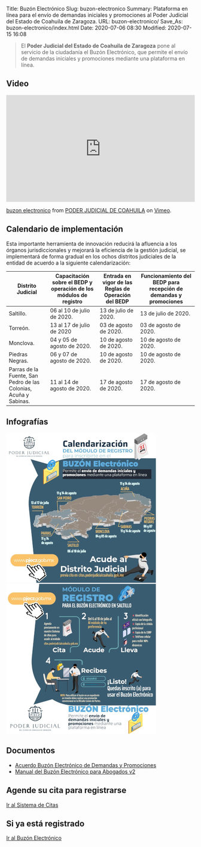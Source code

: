 Title: Buzón Electrónico
Slug: buzon-electronico
Summary: Plataforma en línea para el envío de demandas iniciales y promociones al Poder Judicial del Estado de Coahuila de Zaragoza.
URL: buzon-electronico/
Save_As: buzon-electronico/index.html
Date: 2020-07-06 08:30
Modified: 2020-07-15 16:08


> El **Poder Judicial del Estado de Coahuila de Zaragoza** pone al servicio de la ciudadanía el Buzón Electrónico, que permite el envío de demandas iniciales y promociones mediante una plataforma en línea.

## Video

<div style="padding:56.6% 0 0 0;position:relative;"><iframe src="https://player.vimeo.com/video/435777217" style="position:absolute;top:0;left:0;width:100%;height:100%;" frameborder="0" allow="autoplay; fullscreen" allowfullscreen></iframe></div><script src="https://player.vimeo.com/api/player.js"></script>
<p><a href="https://vimeo.com/435777217">buzon  electronico</a> from <a href="https://vimeo.com/user103229504">PODER JUDICIAL DE COAHUILA</a> on <a href="https://vimeo.com">Vimeo</a>.</p>

## Calendario de implementación

Esta importante herramienta de innovación reducirá la afluencia a los órganos jurisdiccionales y mejorará la eficiencia de la gestión judicial, se implementará de forma gradual en los ochos distritos judiciales de la entidad de acuerdo a la siguiente calendarización:

<div class="card">
  <div class="card-body">
    <table class="table-responsive">
      <thead>
        <tr>
          <th>Distrito Judicial</th>
          <th>Capacitación sobre el BEDP y operación de los módulos de registro</th>
          <th>Entrada en vigor de las Reglas de Operación del BEDP</th>
          <th>Funcionamiento del BEDP para recepción de demandas y promociones</th>
        </tr>
      </thead>
      <tbody>
        <tr>
          <td>Saltillo.</td>
          <td>06 al 10 de julio de 2020.</td>
          <td>13 de julio de 2020.</td>
          <td>13 de julio de 2020.</td>
        </tr>
        <tr>
          <td>Torreón.</td>
          <td>13 al 17 de julio de 2020</td>
          <td>03 de agosto de 2020.</td>
          <td>03 de agosto de 2020.</td>
        </tr>
        <tr>
          <td>Monclova.</td>
          <td>04 y 05 de agosto de 2020.</td>
          <td>10 de agosto de 2020.</td>
          <td>10 de agosto de 2020.</td>
        </tr>
        <tr>
          <td>Piedras Negras.</td>
          <td>06 y 07 de agosto de 2020.</td>
          <td>10 de agosto de 2020.</td>
          <td>10 de agosto de 2020.</td>
        </tr>
        <tr>
          <td>Parras de la Fuente, San Pedro de las Colonias, Acuña y Sabinas.</td>
          <td>11 al 14 de agosto de 2020.</td>
          <td>17 de agosto de 2020.</td>
          <td>17 de agosto de 2020.</td>
        </tr>
      </tbody>
    </table>
  </div>
</div>

## Infografías

<div class="row">
<div class="col-md-6 mb-2"><a href="pjecz-buzon-electronico-calendarizacion-implementacion.jpg"><img class="img-fluid" src="pjecz-buzon-electronico-calendarizacion-implementacion-400x400.jpg"></a></div>
<div class="col-md-6 mb-2"><a href="pjecz-buzon-electronico-modulo-de-registro-saltillo.jpg"><img class="img-fluid" src="pjecz-buzon-electronico-modulo-de-registro-saltillo-400x400.jpg"></a></div>
</div>

## Documentos

- [Acuerdo Buzón Electrónico de Demandas y Promociones](/acuerdos/2020/2020-07-03-1300-acuerdo-buzon-electronico-de-demandas-y-promociones/)
- [Manual del Buzón Electrónico para Abogados v2](https://storage.googleapis.com/pjecz-gob-mx/Consultas/Buz%C3%B3n%20Electr%C3%B3nico/Manual%20del%20Buz%C3%B3n%20Electr%C3%B3nico%20abogados%20v2.pdf)

## Agende su cita para registrarse

<a class="btn btn-lg btn-outline-primary" href="https://citas.poderjudicialcoahuila.gob.mx" role="button">Ir al Sistema de Citas</a>

## Si ya está registrado

<a class="btn btn-lg btn-outline-primary" href="https://buzon.pjecz.gob.mx" role="button">Ir al Buzón Electrónico</a>
